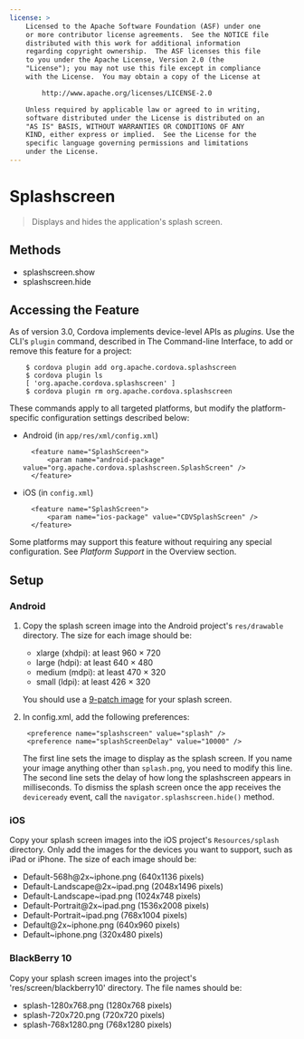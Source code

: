 ```yaml
---
license: >
    Licensed to the Apache Software Foundation (ASF) under one
    or more contributor license agreements.  See the NOTICE file
    distributed with this work for additional information
    regarding copyright ownership.  The ASF licenses this file
    to you under the Apache License, Version 2.0 (the
    "License"); you may not use this file except in compliance
    with the License.  You may obtain a copy of the License at

        http://www.apache.org/licenses/LICENSE-2.0

    Unless required by applicable law or agreed to in writing,
    software distributed under the License is distributed on an
    "AS IS" BASIS, WITHOUT WARRANTIES OR CONDITIONS OF ANY
    KIND, either express or implied.  See the License for the
    specific language governing permissions and limitations
    under the License.
---
```


# Splashscreen

> Displays and hides the application's splash screen.

## Methods

- splashscreen.show
- splashscreen.hide

## Accessing the Feature

As of version 3.0, Cordova implements device-level APIs as _plugins_.
Use the CLI's `plugin` command, described in The Command-line
Interface, to add or remove this feature for a project:

        $ cordova plugin add org.apache.cordova.splashscreen
        $ cordova plugin ls
        [ 'org.apache.cordova.splashscreen' ]
        $ cordova plugin rm org.apache.cordova.splashscreen

These commands apply to all targeted platforms, but modify the
platform-specific configuration settings described below:

* Android (in `app/res/xml/config.xml`)

        <feature name="SplashScreen">
            <param name="android-package" value="org.apache.cordova.splashscreen.SplashScreen" />
        </feature>

* iOS (in `config.xml`)

        <feature name="SplashScreen">
            <param name="ios-package" value="CDVSplashScreen" />
        </feature>

Some platforms may support this feature without requiring any special
configuration.  See _Platform Support_ in the Overview section.

## Setup

### Android

1. Copy the splash screen image into the Android project's `res/drawable` directory. The size for each image should be:

   - xlarge (xhdpi): at least 960 &times; 720
   - large (hdpi): at least 640 &times; 480
   - medium (mdpi): at least 470 &times; 320
   - small (ldpi): at least 426 &times; 320

   You should use a [9-patch image](https://developer.android.com/tools/help/draw9patch.html) for your splash screen.

2. In config.xml, add the following preferences:

        <preference name="splashscreen" value="splash" />
        <preference name="splashScreenDelay" value="10000" />
      
      The first line sets the image to display as the splash screen. If you name your image anything other than `splash.png`, you need to modify this line.
    The second line sets the delay of how long the splashscreen appears in milliseconds. To dismiss the splash screen once the app receives the `deviceready` event, call the `navigator.splashscreen.hide()` method.

### iOS

Copy your splash screen images into the iOS project's
`Resources/splash` directory. Only add the images for the devices you
want to support, such as iPad or iPhone. The size of each image
should be:

- Default-568h@2x~iphone.png (640x1136 pixels)
- Default-Landscape@2x~ipad.png (2048x1496 pixels)
- Default-Landscape~ipad.png (1024x748 pixels)
- Default-Portrait@2x~ipad.png (1536x2008 pixels)
- Default-Portrait~ipad.png (768x1004 pixels)
- Default@2x~iphone.png (640x960 pixels)
- Default~iphone.png (320x480 pixels)

### BlackBerry 10

Copy your splash screen images into the project's
'res/screen/blackberry10' directory. The file names should be:

- splash-1280x768.png (1280x768 pixels)
- splash-720x720.png (720x720 pixels)
- splash-768x1280.png (768x1280 pixels)
